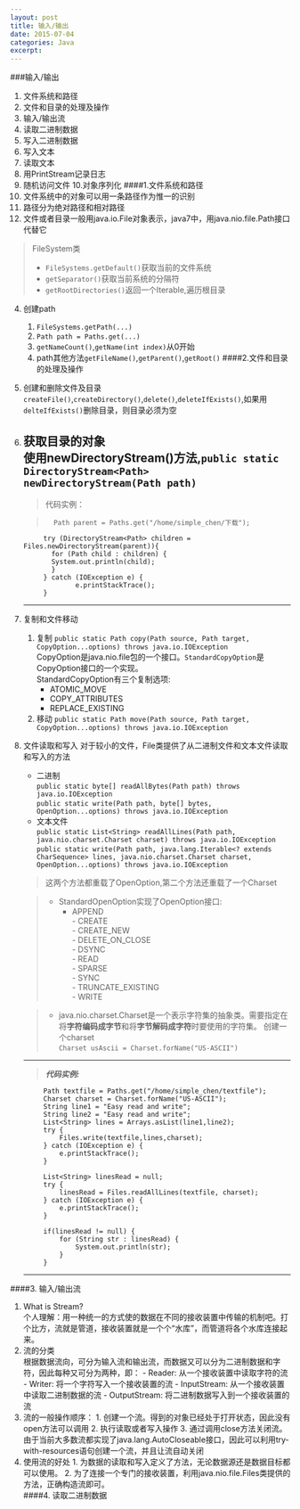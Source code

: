 ```yaml
---
layout: post
title: 输入/输出
date: 2015-07-04
categories: Java
excerpt: 
---
```

###输入/输出
1. 文件系统和路径
2. 文件和目录的处理及操作
3. 输入/输出流
4. 读取二进制数据
5. 写入二进制数据
6. 写入文本
7. 读取文本
8. 用PrintStream记录日志
9. 随机访问文件
10.对象序列化
####1.文件系统和路径  
1. 文件系统中的对象可以用一条路径作为惟一的识别  
2. 路径分为绝对路径和相对路径
3. 文件或者目录一般用java.io.File对象表示，java7中，用java.nio.file.Path接口代替它
> FileSystem类
> - `FileSystems.getDefault()`获取当前的文件系统   
> - `getSeparator()`获取当前系统的分隔符   
> - `getRootDirectories()`返回一个Iterable,遍历根目录   
4. 创建path 
    1. `FileSystems.getPath(...)`  
    2. `Path path = Paths.get(...)`
    3. `getNameCount()`,`getName(int index)`从0开始
    4. path其他方法`getFileName()`,`getParent()`,`getRoot()`
####2.文件和目录的处理及操作
1. 创建和删除文件及目录   
   `createFile()`,`createDirectory()`,`delete()`,`deleteIfExists()`,如果用`delteIfExists()`删除目录，则目录必须为空
2. 获取目录的对象  
   使用newDirectoryStream()方法,`public static DirectoryStream<Path> newDirectoryStream(Path path)`  
   ---
   >  代码实例：

    >	    Path parent = Paths.get("/home/simple_chen/下载");
        	try (DirectoryStream<Path> children = Files.newDirectoryStream(parent)){
        	  for (Path child : children) {
           	  System.out.println(child);
              }
            } catch (IOException e) {
             		e.printStackTrace();
            }   
   ---        

3. 复制和文件移动   
     1. 复制
       `public static Path copy(Path source, Path target, CopyOption...options) throws java.io.IOException`   
       CopyOption是java.nio.file包的一个接口。`StandardCopyOption`是CopyOption接口的一个实现。  
       StandardCopyOption有三个复制选项: 
        - ATOMIC_MOVE  
        - COPY_ATTRIBUTES   
        - REPLACE_EXISTING  
     2. 移动
        `public static Path move(Path source, Path target, CopyOption...options) throws java.io.IOException`   
4. 文件读取和写入
    对于较小的文件，File类提供了从二进制文件和文本文件读取和写入的方法
    - 二进制  
    `public static byte[] readAllBytes(Path path) throws java.io.IOException`  
    `public static write(Path path, byte[] bytes, OpenOption...options) throws java.io.IOException`
    - 文本文件  
    `public static List<String> readAllLines(Path path, java.nio.charset.Charset charset) throws java.io.IOException`
    `public static write(Path path, java.lang.Iterable<? extends CharSequence> lines, java.nio.charset.Charset charset, OpenOption...options) throws java.io.IOException`  

    >  这两个方法都重载了OpenOption,第二个方法还重载了一个Charset  	

    >  	- StandardOpenOption实现了OpenOption接口:  
    >    	-  APPEND  
       	-  CREATE  
        -  CREATE_NEW  
        -  DELETE_ON_CLOSE   
        -  DSYNC  
        -  READ  
        -  SPARSE  
        -  SYNC  
        -  TRUNCATE_EXISTING  
        -  WRITE   
        
    >    - java.nio.charset.Charset是一个表示字符集的抽象类。需要指定在将**字符编码成字节**和将**字节解码成字符**时要使用的字符集。
    创建一个charset   
    `Charset usAscii = Charset.forName("US-ASCII")`  
    ---
    > ***代码实例:***  
    >		         
        	Path textfile = Paths.get("/home/simple_chen/textfile");
        	Charset charset = Charset.forName("US-ASCII");
        	String line1 = "Easy read and write";
        	String line2 = "Easy read and write";
        	List<String> lines = Arrays.asList(line1,line2);
        	try {
            	Files.write(textfile,lines,charset);
        	} catch (IOException e) {
            	e.printStackTrace();
        	}  

    >
        	List<String> linesRead = null;
        	try {
            	linesRead = Files.readAllLines(textfile, charset);
        	} catch (IOException e) {
            	e.printStackTrace();
        	}  

    >
        	if(linesRead != null) {
            	for (String str : linesRead) {
                	System.out.println(str);
            	}
        	}	
    ---    
####3. 输入/输出流
1. What is Stream?  
个人理解：用一种统一的方式使的数据在不同的接收装置中传输的机制吧。打个比方，流就是管道，接收装置就是一个个“水库”，而管道将各个水库连接起来。
2. 流的分类  
   根据数据流向，可分为输入流和输出流，而数据又可以分为二进制数据和字符，因此每种又可分为两种，即：
		- Reader: 从一个接收装置中读取字符的流
		- Writer: 将一个字符写入一个接收装置的流
		- InputStream: 从一个接收装置中读取二进制数据的流
		- OutputStream: 将二进制数据写入到一个接收装置的流		
3. 流的一般操作顺序：
		1. 创建一个流。得到的对象已经处于打开状态，因此没有open方法可以调用
		2. 执行读取或者写入操作
		3. 通过调用close方法关闭流。由于当前大多数流都实现了java.lang.AutoCloseable接口，因此可以利用try-with-resources语句创建一个流，并且让流自动关闭
4. 使用流的好处
 		1. 为数据的读取和写入定义了方法，无论数据源还是数据目标都可以使用。
 		2. 为了连接一个专门的接收装置，利用java.nio.file.Files类提供的方法，正确构造流即可。  
####4. 读取二进制数据

